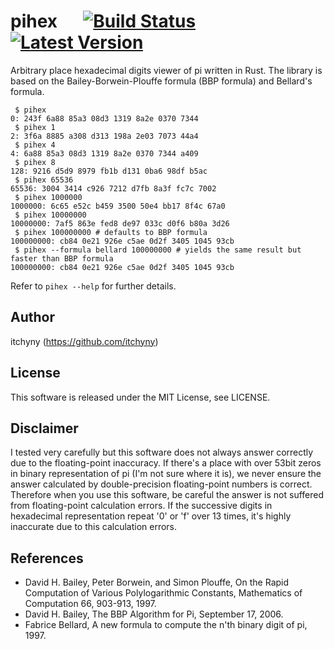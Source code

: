 # pihex &emsp; [![Build Status](https://api.travis-ci.org/itchyny/pihex-rs.svg?branch=master)](https://travis-ci.org/itchyny/pihex-rs) [![Latest Version](https://img.shields.io/crates/v/pihex.svg)](https://crates.io/crates/pihex)
Arbitrary place hexadecimal digits viewer of pi written in Rust.
The library is based on the Bailey-Borwein-Plouffe formula (BBP formula) and Bellard's formula.

```
 $ pihex
0: 243f 6a88 85a3 08d3 1319 8a2e 0370 7344
 $ pihex 1
2: 3f6a 8885 a308 d313 198a 2e03 7073 44a4
 $ pihex 4
4: 6a88 85a3 08d3 1319 8a2e 0370 7344 a409
 $ pihex 8
128: 9216 d5d9 8979 fb1b d131 0ba6 98df b5ac
 $ pihex 65536
65536: 3004 3414 c926 7212 d7fb 8a3f fc7c 7002
 $ pihex 1000000
1000000: 6c65 e52c b459 3500 50e4 bb17 8f4c 67a0
 $ pihex 10000000
10000000: 7af5 863e fed8 de97 033c d0f6 b80a 3d26
 $ pihex 100000000 # defaults to BBP formula
100000000: cb84 0e21 926e c5ae 0d2f 3405 1045 93cb
 $ pihex --formula bellard 100000000 # yields the same result but faster than BBP formula
100000000: cb84 0e21 926e c5ae 0d2f 3405 1045 93cb
```
Refer to `pihex --help` for further details.

## Author
itchyny (https://github.com/itchyny)

## License
This software is released under the MIT License, see LICENSE.

## Disclaimer
I tested very carefully but this software does not always answer correctly due to the floating-point inaccuracy.
If there's a place with over 53bit zeros in binary representation of pi (I'm not sure where it is), we never ensure the answer calculated by double-precision floating-point numbers is correct.
Therefore when you use this software, be careful the answer is not suffered from floating-point calculation errors.
If the successive digits in hexadecimal representation repeat '0' or 'f' over 13 times, it's highly inaccurate due to this calculation errors.

## References
- David H. Bailey, Peter Borwein, and Simon Plouffe, On the Rapid Computation of Various Polylogarithmic Constants, Mathematics of Computation 66, 903-913, 1997.
- David H. Bailey, The BBP Algorithm for Pi, September 17, 2006.
- Fabrice Bellard, A new formula to compute the n'th binary digit of pi, 1997.

